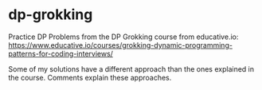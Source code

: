 # dp-grokking
Practice DP Problems from the DP Grokking course from educative.io:
https://www.educative.io/courses/grokking-dynamic-programming-patterns-for-coding-interviews/

Some of my solutions have a different approach than the ones explained in the course. Comments explain these approaches.

